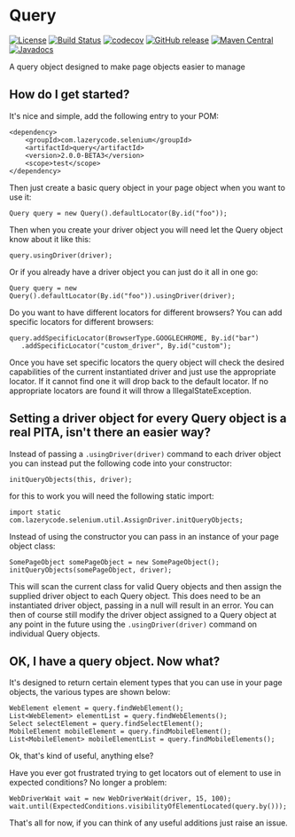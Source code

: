 Query
========

[![License](http://img.shields.io/:license-apache-brightgreen.svg)](http://www.apache.org/licenses/LICENSE-2.0.html)
[![Build Status](https://travis-ci.org/Ardesco/Query.svg?branch=master)](https://travis-ci.org/Ardesco/Query)
[![codecov](https://codecov.io/gh/ardesco/query/branch/master/graph/badge.svg)](https://codecov.io/gh/ardesco/query)
[![GitHub release](https://img.shields.io/github/release/Ardesco/Query/all.svg?colorB=brightgreen)](https://github.com/Ardesco/Query)
[![Maven Central](https://maven-badges.herokuapp.com/maven-central/com.lazerycode.selenium/query/badge.svg)](https://maven-badges.herokuapp.com/maven-central/com.lazerycode.selenium/query)
[![Javadocs](http://www.javadoc.io/badge/com.lazerycode.selenium/query.svg)](http://www.javadoc.io/doc/com.lazerycode.selenium/query)

A query object designed to make page objects easier to manage

## How do I get started?

It's nice and simple, add the following entry to your POM:

    <dependency>
        <groupId>com.lazerycode.selenium</groupId>
        <artifactId>query</artifactId>
        <version>2.0.0-BETA3</version>
        <scope>test</scope>
    </dependency>
    
Then just create a basic query object in your page object when you want to use it:

    Query query = new Query().defaultLocator(By.id("foo"));
    
Then when you create your driver object you will need let the Query object know about it like this:
    
    query.usingDriver(driver);
    
Or if you already have a driver object you can just do it all in one go:

    Query query = new Query().defaultLocator(By.id("foo")).usingDriver(driver);    
    
Do you want to have different locators for different browsers?  You can add specific locators for different browsers:

    query.addSpecificLocator(BrowserType.GOOGLECHROME, By.id("bar")
       .addSpecificLocator("custom_driver", By.id("custom");
    
Once you have set specific locators the query object will check the desired capabilities of the current instantiated driver and just use the appropriate locator.  If it cannot find one it will drop back to the default locator.  If no appropriate locators are found it will throw a IllegalStateException. 

## Setting a driver object for every Query object is a real PITA, isn't there an easier way?

Instead of passing a `.usingDriver(driver)` command to each driver object you can instead put the following code into your constructor:

    initQueryObjects(this, driver);
    
for this to work you will need the following static import:
    
    import static com.lazerycode.selenium.util.AssignDriver.initQueryObjects;    
    
Instead of using the constructor you can pass in an instance of your page object class:

    SomePageObject somePageObject = new SomePageObject();
    initQueryObjects(somePageObject, driver);

This will scan the current class for valid Query objects and then assign the supplied driver object to each Query object.  This does need to be an instantiated driver object, passing in a null will result in an error.  You can then of course still modify the driver object assigned to a Query object at any point in the future using the `.usingDriver(driver)` command on individual Query objects.        
    
## OK, I have a query object. Now what?    

It's designed to return certain element types that you can use in your page objects, the various types are shown below:

    WebElement element = query.findWebElement();
    List<WebElement> elementList = query.findWebElements();
    Select selectElement = query.findSelectElement();
    MobileElement mobileElement = query.findMobileElement();
    List<MobileElement> mobileElementList = query.findMobileElements();
    
Ok, that's kind of useful, anything else?

Have you ever got frustrated trying to get locators out of element to use in expected conditions?  No longer a problem:

    WebDriverWait wait = new WebDriverWait(driver, 15, 100);
    wait.until(ExpectedConditions.visibilityOfElementLocated(query.by()));
    
That's all for now, if you can think of any useful additions just raise an issue.    